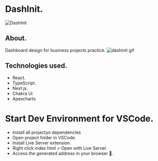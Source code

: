# DashInit.
![DashInit](https://user-images.githubusercontent.com/86026272/164977858-1c0038fb-9394-44de-9e3f-9c4fe589c6a8.PNG)
## About.
Dashboard design for business projects practice.
![dashinit gif](https://user-images.githubusercontent.com/86026272/164977942-3f508e0d-780b-4f9a-b3c4-8994aa586548.gif)
## Technologies used.
+ React.
+ TypeScript.
+ Next.js.
+ Chakra Ui
+ Apexcharts


# Start Dev Environment for VSCode.
+ Install all projectyo dependencies
+ Open project folder in VSCode.
+ Install Live Server extension.
+ Right click index.html > Open with Live Server.
+ Access the generated address in your browser 🚀.
